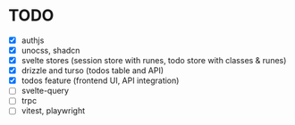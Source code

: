 # TODO

- [x] authjs
- [x] unocss, shadcn
- [x] svelte stores (session store with runes, todo store with classes & runes)
- [x] drizzle and turso (todos table and API)
- [x] todos feature (frontend UI, API integration)
- [ ] svelte-query
- [ ] trpc
- [ ] vitest, playwright
